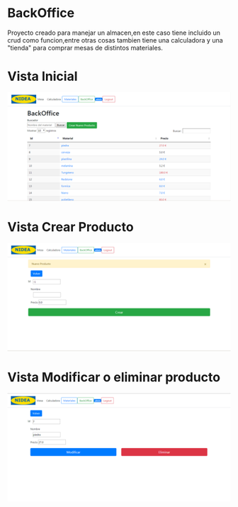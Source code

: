 # BackOffice

Proyecto creado para manejar un almacen,en este caso tiene incluido un crud como funcion,entre otras cosas tambien tiene una calculadora y una "tienda" para comprar mesas de distintos materiales.


# Vista Inicial
![Alt text](https://github.com/Joseba10/nidea3.0/blob/master/src/main/webapp/img/vistaprevia.PNG)

# Vista Crear Producto
![Alt text](https://github.com/Joseba10/nidea3.0/blob/master/src/main/webapp/img/vistapreviacrear.PNG)

# Vista Modificar o eliminar producto
![Alt text](https://github.com/Joseba10/nidea3.0/blob/master/src/main/webapp/img/vistaprevia-opciones.PNG)
